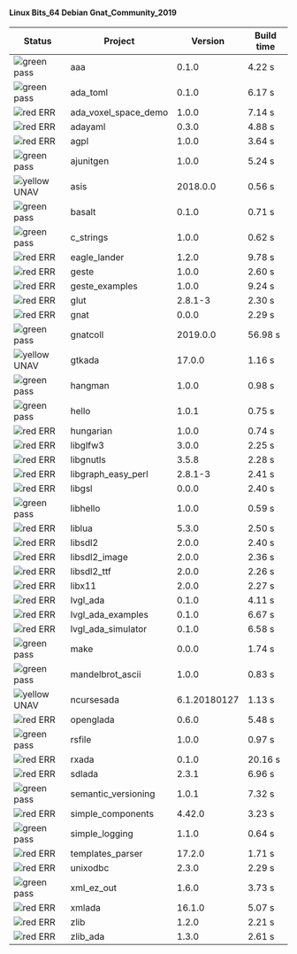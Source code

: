 #### Linux Bits_64 Debian Gnat_Community_2019

| Status | Project | Version | Build time |
| --- | --- | --- | --- |
|![green](https://placehold.it/8/00aa00/000000?text=+) pass | aaa | 0.1.0 |  4.22 s |
|![green](https://placehold.it/8/00aa00/000000?text=+) pass | ada_toml | 0.1.0 |  6.17 s |
|![red](https://placehold.it/8/ff0000/000000?text=+) ERR  | ada_voxel_space_demo | 1.0.0 |  7.14 s |
|![red](https://placehold.it/8/ff0000/000000?text=+) ERR  | adayaml | 0.3.0 |  4.88 s |
|![red](https://placehold.it/8/ff0000/000000?text=+) ERR  | agpl | 1.0.0 |  3.64 s |
|![green](https://placehold.it/8/00aa00/000000?text=+) pass | ajunitgen | 1.0.0 |  5.24 s |
|![yellow](https://placehold.it/8/ffbb00/000000?text=+) UNAV | asis | 2018.0.0 |  0.56 s |
|![green](https://placehold.it/8/00aa00/000000?text=+) pass | basalt | 0.1.0 |  0.71 s |
|![green](https://placehold.it/8/00aa00/000000?text=+) pass | c_strings | 1.0.0 |  0.62 s |
|![red](https://placehold.it/8/ff0000/000000?text=+) ERR  | eagle_lander | 1.2.0 |  9.78 s |
|![red](https://placehold.it/8/ff0000/000000?text=+) ERR  | geste | 1.0.0 |  2.60 s |
|![red](https://placehold.it/8/ff0000/000000?text=+) ERR  | geste_examples | 1.0.0 |  9.24 s |
|![red](https://placehold.it/8/ff0000/000000?text=+) ERR  | glut | 2.8.1-3 |  2.30 s |
|![red](https://placehold.it/8/ff0000/000000?text=+) ERR  | gnat | 0.0.0 |  2.29 s |
|![green](https://placehold.it/8/00aa00/000000?text=+) pass | gnatcoll | 2019.0.0 |  56.98 s |
|![yellow](https://placehold.it/8/ffbb00/000000?text=+) UNAV | gtkada | 17.0.0 |  1.16 s |
|![green](https://placehold.it/8/00aa00/000000?text=+) pass | hangman | 1.0.0 |  0.98 s |
|![green](https://placehold.it/8/00aa00/000000?text=+) pass | hello | 1.0.1 |  0.75 s |
|![red](https://placehold.it/8/ff0000/000000?text=+) ERR  | hungarian | 1.0.0 |  0.74 s |
|![red](https://placehold.it/8/ff0000/000000?text=+) ERR  | libglfw3 | 3.0.0 |  2.25 s |
|![red](https://placehold.it/8/ff0000/000000?text=+) ERR  | libgnutls | 3.5.8 |  2.28 s |
|![red](https://placehold.it/8/ff0000/000000?text=+) ERR  | libgraph_easy_perl | 2.8.1-3 |  2.41 s |
|![red](https://placehold.it/8/ff0000/000000?text=+) ERR  | libgsl | 0.0.0 |  2.40 s |
|![green](https://placehold.it/8/00aa00/000000?text=+) pass | libhello | 1.0.0 |  0.59 s |
|![red](https://placehold.it/8/ff0000/000000?text=+) ERR  | liblua | 5.3.0 |  2.50 s |
|![red](https://placehold.it/8/ff0000/000000?text=+) ERR  | libsdl2 | 2.0.0 |  2.40 s |
|![red](https://placehold.it/8/ff0000/000000?text=+) ERR  | libsdl2_image | 2.0.0 |  2.36 s |
|![red](https://placehold.it/8/ff0000/000000?text=+) ERR  | libsdl2_ttf | 2.0.0 |  2.26 s |
|![red](https://placehold.it/8/ff0000/000000?text=+) ERR  | libx11 | 2.0.0 |  2.27 s |
|![red](https://placehold.it/8/ff0000/000000?text=+) ERR  | lvgl_ada | 0.1.0 |  4.11 s |
|![red](https://placehold.it/8/ff0000/000000?text=+) ERR  | lvgl_ada_examples | 0.1.0 |  6.67 s |
|![red](https://placehold.it/8/ff0000/000000?text=+) ERR  | lvgl_ada_simulator | 0.1.0 |  6.58 s |
|![green](https://placehold.it/8/00aa00/000000?text=+) pass | make | 0.0.0 |  1.74 s |
|![green](https://placehold.it/8/00aa00/000000?text=+) pass | mandelbrot_ascii | 1.0.0 |  0.83 s |
|![yellow](https://placehold.it/8/ffbb00/000000?text=+) UNAV | ncursesada | 6.1.20180127 |  1.13 s |
|![red](https://placehold.it/8/ff0000/000000?text=+) ERR  | openglada | 0.6.0 |  5.48 s |
|![green](https://placehold.it/8/00aa00/000000?text=+) pass | rsfile | 1.0.0 |  0.97 s |
|![red](https://placehold.it/8/ff0000/000000?text=+) ERR  | rxada | 0.1.0 |  20.16 s |
|![red](https://placehold.it/8/ff0000/000000?text=+) ERR  | sdlada | 2.3.1 |  6.96 s |
|![green](https://placehold.it/8/00aa00/000000?text=+) pass | semantic_versioning | 1.0.1 |  7.32 s |
|![red](https://placehold.it/8/ff0000/000000?text=+) ERR  | simple_components | 4.42.0 |  3.23 s |
|![green](https://placehold.it/8/00aa00/000000?text=+) pass | simple_logging | 1.1.0 |  0.64 s |
|![red](https://placehold.it/8/ff0000/000000?text=+) ERR  | templates_parser | 17.2.0 |  1.71 s |
|![red](https://placehold.it/8/ff0000/000000?text=+) ERR  | unixodbc | 2.3.0 |  2.29 s |
|![green](https://placehold.it/8/00aa00/000000?text=+) pass | xml_ez_out | 1.6.0 |  3.73 s |
|![red](https://placehold.it/8/ff0000/000000?text=+) ERR  | xmlada | 16.1.0 |  5.07 s |
|![red](https://placehold.it/8/ff0000/000000?text=+) ERR  | zlib | 1.2.0 |  2.21 s |
|![red](https://placehold.it/8/ff0000/000000?text=+) ERR  | zlib_ada | 1.3.0 |  2.61 s |
